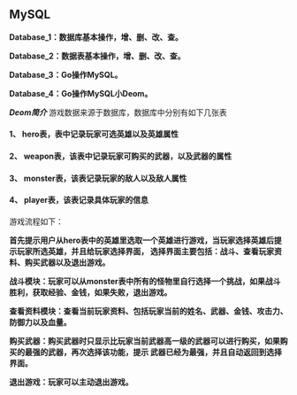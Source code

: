 
## MySQL

**Database_1：数据库基本操作，增、删、改、查。**


**Database_2：数据表基本操作，增、删、改、查。**


**Database_3：Go操作MySQL。**


**Database_4：Go操作MySQL小Deom。**


***Deom简介***
游戏数据来源于数据库，数据库中分别有如下几张表

#### 1、	hero表，表中记录玩家可选英雄以及英雄属性
#### 2、	weapon表，该表中记录玩家可购买的武器，以及武器的属性
#### 3、	monster表，该表记录玩家的敌人以及敌人属性
#### 4、	player表，该表记录具体玩家的信息

游戏流程如下：

**首先提示用户从hero表中的英雄里选取一个英雄进行游戏，当玩家选择英雄后提示玩家所选英雄，并且给玩家选择界面，
选择界面主要包括：战斗、查看玩家资料、购买武器以及退出游戏。**


**战斗模块：玩家可以从monster表中所有的怪物里自行选择一个挑战，如果战斗胜利，获取经验、金钱，如果失败，退出游戏。**


**查看资料模块：查看当前玩家资料、包括玩家当前的姓名、武器、金钱、攻击力、防御力以及血量。**


**购买武器：购买武器时只显示比玩家当前武器高一级的武器可以进行购买，如果购买的最强的武器，再次选择该功能，提示
武器已经为最强，并且自动返回到选择界面。**


**退出游戏：玩家可以主动退出游戏。**

